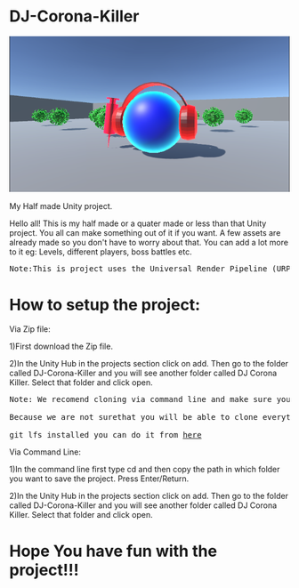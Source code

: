 # DJ-Corona-Killer
![](Images/Screen%20Shot%202020-07-15%20at%203.13.35%20PM.png) 




My Half made Unity project.

Hello all!
This is my half made or a quater made or less than that Unity project. You all can make something out of it if you want. A few assets are already made so you don't have to worry about that. You can add a lot more to it eg: Levels, different players, boss battles etc.

<pre>
Note:This is project uses the Universal Render Pipeline (URP)
</pre>

# How to setup the project:

Via Zip file: 

1)First download the Zip file.

2)In the Unity Hub in the projects section click on add. Then go to the folder called DJ-Corona-Killer and you will see another folder called DJ Corona Killer. Select that folder and click open.

<pre>Note: We recomend cloning via command line and make sure you have git lfs intstalled in your computer.

Because we are not surethat you will be able to clone everything (shaders, meshes etc).If you don't have

git lfs installed you can do it from <a href="https://git-lfs.github.com/">here</a>
</pre>

Via Command Line:

1)In the command line  first type cd and then copy the path in which folder you want to save the project. Press Enter/Return.

2)In the Unity Hub in the projects section click on add. Then go to the folder called DJ-Corona-Killer and you will see another folder called DJ Corona Killer. Select that folder and click open.

# Hope You have fun with the project!!!
